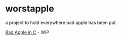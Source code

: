 # worstapple
a project to hold everywhere bad apple has been put

[Bad Apple in C](https://github.com/sylvxa/worstapple/tree/c) - WIP
